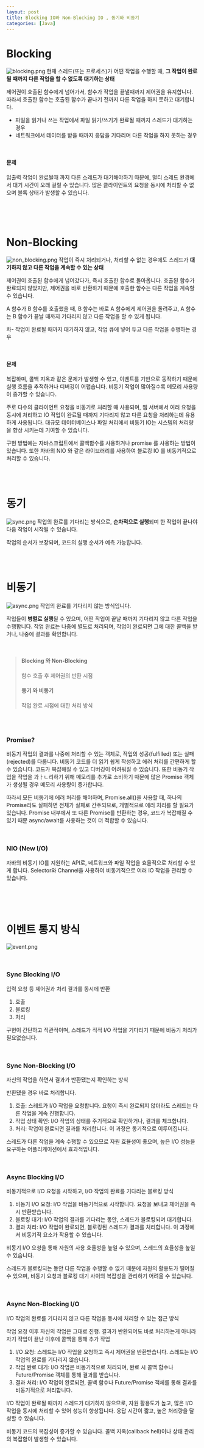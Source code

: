 ```yaml
---
layout: post
title: Blocking IO와 Non-Blocking IO , 동기와 비동기 
categories: [Java]
---
```


# Blocking
![blocking.png](https://github.com/user-attachments/assets/1864c95d-e345-43ed-8604-100e30379bfe)
현재 스레드(또는 프로세스)가 어떤 작업을 수행할 때, **그 작업이 완료될 때까지 다른 작업을 할 수 없도록 대기하는 상태**
  
제어권이 호출된 함수에게 넘어가서, 함수가 작업을 끝낼때까지 제어권을 유지합니다.  
따라서 호출한 함수는 호출된 함수가 끝나기 전까지 다른 작업을 하지 못하고 대기합니다.
  
- 파일을 읽거나 쓰는 작업에서 파일 읽기/쓰기가 완료될 때까지 스레드가 대기하는 경우
- 네트워크에서 데이터를 받을 때까지 응답을 기다리며 다른 작업을 하지 못하는 경우


<br>


#### 문제
입출력 작업이 완료될때 까지 다른 스레드가 대기해야하기 때문에, 멀티 스레드 환경에서 대기 시간이 오래 걸릴 수 있습니다. 
많은 클라이언트의 요청을 동시에 처리할 수 없으며 블록 상태가 발생할 수 있습니다.



<br><br><br>



# Non-Blocking
![non_blocking.png](https://github.com/user-attachments/assets/4fa1e260-068b-4e24-9c73-cd6c4c14baff)
작업이 즉시 처리되거나, 처리할 수 없는 경우에도 스레드가 **대기하지 않고 다른 작업을 계속할 수 있는 상태**

제어권이 호출된 함수에게 넘어갔다가, 즉시 호출한 함수로 돌아옵니다.
호출된 함수가 완료되지 않았지만, 제어권을 바로 반환하기 때문에 호출한 함수는 다른 작업을 계속할 수 있습니다.
  
A 함수가 B 함수를 호출했을 때, B 함수는 바로 A 함수에게 제어권을 돌려주고, A 함수는 B 함수가 끝날 때까지 기다리지 않고 다른 작업을 할 수 있게 됩니다.

차- 작업이 완료될 때까지 대기하지 않고, 작업 큐에 넣어 두고 다른 작업을 수행하는 경우


<br>


#### 문제
복잡하며, 콜백 지옥과 같은 문제가 발생할 수 있고, 이벤트를 기반으로 동작하기 때문에 실행 흐름을 추적하거나 디버깅이 어렵습니다.
비동기 작업이 많아질수록 메모리 사용량이 증가할 수 있습니다.

주로 다수의 클라이언트 요청을 비동기로 처리할 때 사용되며, 웹 서버에서 여러 요청을 동시에 처리하고
IO 작업이 완료될 때까지 기다리지 않고 다른 요청을 처리하는데 유용하게 사용됩니다.
대규모 데이터베이스나 파일 처리에서 비동기 IO는 시스템의 처리량을 향상 시키는데 기여할 수 있습니다.

구현 방법에는 자바스크립트에서 콜백함수를 사용하거나 promise 를 사용하는 방법이 있습니다.
또한 자바의 NIO 와 같은 라이브러리를 사용하여 블로킹 IO 를 비동기적으로 처리할 수 있습니다.


<br><br>


# 동기

![sync.png](https://github.com/user-attachments/assets/f8be4407-6199-400c-8a7c-8ca2415beb8a)
작업의 완료를 기다리는 방식으로, **순차적으로 실행**되며 한 작업이 끝나야 다음 작업이 시작될 수 있습니다.
  
작업의 순서가 보장되며, 코드의 실행 순서가 예측 가능합니다.



<br>
<br>



# 비동기
![async.png](https://github.com/user-attachments/assets/4e618758-a40c-4aef-87f6-f71af4d6f1d2)
작업의 완료를 기다리지 않는 방식입니다.  

작업들이 **병렬로 실행**될 수 있으며, 어떤 작업이 끝날 때까지 기다리지 않고 다른 작업을 수행합니다.
작업 완료는 나중에 별도로 처리되며, 작업이 완료되면 그에 대한 콜백을 받거나, 나중에 결과를 확인합니다.



<br>



> #### Blocking 와 Non-Blocking
> 함수 호출 후 제어권의 반환 시점  
> 
> #### 동기 와 비동기
> 작업 완료 시점에 대한 처리 방식


<br>
<br>



### Promise?
비동기 작업의 결과를 나중에 처리할 수 있는 객체로, 작업의 성공(fulfilled) 또는 실패(rejected)를 다룹니다.
비동기 코드를 더 읽기 쉽게 작성하고 에러 처리를 간편하게 할 수 있습니다.
코드가 복잡해질 수 있고 디버깅이 어려워질 수 있습니다. 또한 비동기 작업을 작업을 과ㅏㄴ리하기 위해 메모리를 추가로 소비하기 때문에 많은 
Promise 객체가 생성될 경우 메모리 사용량이 증가합니다.

따라서 모든 비동기에 에러 처리를 해야하며, Promise.all()을 사용할 때, 하나의 Promise라도 실패하면 전체가 실패로 간주되므로, 개별적으로 에러 처리를 할 필요가 있습니다.
Promise 내부에서 또 다른 Promise를 반환하는 경우, 코드가 복잡해질 수 있기 때문 async/await를 사용하는 것이 더 적합할 수 있습니다.

<br>

### NIO (New I/O)
자바의 비동기 IO를 지원하는 API로, 네트워크와 파일 작업을 효율적으로 처리할 수 있게 합니다.
Selector와 Channel을 사용하여 비동기적으로 여러 IO 작업을 관리할 수 있습니다.




<br>
<br>
<br>

# 이벤트 통지 방식
![event.png](https://github.com/user-attachments/assets/c97d033c-e0dc-4825-8e1c-7e5df74b594e)

<br>


### Sync Blocking I/O
입력 요청 등 제어권과 처리 결과를 동시에 반환

1. 호출
2. 블로킹
3. 처리

구현이 간단하고 직관적이며, 스레드가 직적 I/O 작업을 기다리기 때문에 비동기 처리가 필요없습니다.


<br>



### Sync Non-Blocking I/O
자신의 작업을 하면서 결과가 반환됐는지 확인하는 방식  

반환됐을 경우 바로 처리합니다.

1. 호출: 스레드가 I/O 작업을 요청합니다. 요청이 즉시 완료되지 않더라도 스레드는 다른 작업을 계속 진행합니다.
2. 작업 상태 확인: I/O 작업의 상태를 주기적으로 확인하거나, 결과를 체크합니다.
3. 처리: 작업이 완료되면 결과를 처리합니다. 이 과정은 동기적으로 이루어집니다.

스레드가 다른 작업을 계속 수행할 수 있으므로 자원 효율성이 좋으며, 높은 I/O 성능을 요구하는 어플리케이션에서 효과적입니다.  


<br>



### Async Blocking I/O
비동기적으로 I/O 요청을 시작하고, I/O 작업의 완료를 기다리는 블로킹 방식

1. 비동기 I/O 요청: I/O 작업을 비동기적으로 시작합니다. 요청을 보내고 제어권을 즉시 반환받습니다.
2. 블로킹 대기: I/O 작업의 결과를 기다리는 동안, 스레드가 블로킹되며 대기합니다.
3. 결과 처리: I/O 작업이 완료되면, 블로킹된 스레드가 결과를 처리합니다. 이 과정에서 비동기적 요소가 작용할 수 있습니다.

비동기 I/O 요청을 통해 자원의 사용 효율성을 높일 수 있으며, 스레드의 효율성을 높일 수 있습니다.

스레드가 블로킹되는 동안 다른 작업을 수행할 수 없기 때문에 자원의 활용도가 떨어질 수 있으며,
비동기 요청과 블로킹 대기 사이의 복잡성을 관리하기 어려울 수 있습니다.


<br>



### Async Non-Blocking I/O
I/O 작업의 완료를 기다리지 않고 다른 작업을 동시에 처리할 수 있는 접근 방식  

작업 요청 이후 자신의 작업은 그대로 진행. 결과가 반환되어도 바로 처리하는게 아니라 자기 작업이 끝난 이후에 콜백을 통해 추가 작업

1. I/O 요청: 스레드는 I/O 작업을 요청하고 즉시 제어권을 반환받습니다. 스레드는 I/O 작업의 완료를 기다리지 않습니다.
2. 작업 완료 대기: I/O 작업은 비동기적으로 처리되며, 완료 시 콜백 함수나 Future/Promise 객체를 통해 결과를 받습니다.
3. 결과 처리: I/O 작업이 완료되면, 콜백 함수나 Future/Promise 객체를 통해 결과를 비동기적으로 처리합니다.

I/O 작업이 완료될 때까지 스레드가 대기하지 않으므로, 자원 활용도가 높고, 많은 I/O 작업을 동시에 처리할 수 있어 성능이 향상됩니다.
응답 시간이 짧고, 높은 처리량을 달성할 수 있습니다.   
  
비동기 코드의 복잡성이 증가할 수 있습니다.
콜백 지옥(callback hell)이나 상태 관리의 복잡함이 발생할 수 있습니다.

